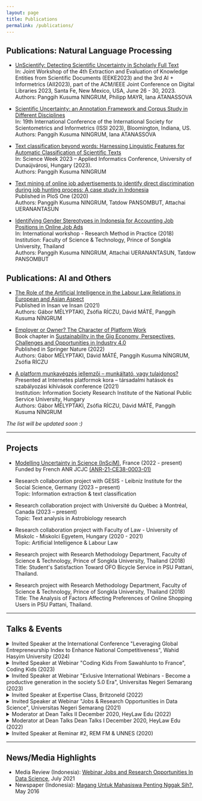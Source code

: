 ```yaml
---
layout: page
title: Publications
permalink: /publications/
---
```


## Publications: Natural Language Processing

- [UnScientify: Detecting Scientific Uncertainty in Scholarly Full Text](https://doi.org/10.48550/arXiv.2307.14236) <br>
  In: Joint Workshop of the 4th Extraction and Evaluation of Knowledge Entities from Scientific Documents (EEKE2023) and the 3rd AI + Informetrics (AII2023), part of the ACM/IEEE Joint Conference on Digital Libraries 2023, Santa Fe, New Mexico, USA, June 26 - 30, 2023. <br>
  Authors: Panggih Kusuma NINGRUM, Philipp MAYR, Iana ATANASSOVA

- [Scientific Uncertainty: an Annotation Framework and Corpus Study in Different Disciplines](https://www.conftool.pro/issi2023/index.php/Ningrum-Scientific_Uncertainty-277.docx?page=downloadPaper&filename=Ningrum-Scientific_Uncertainty-277.docx&form_id=277&form_version=final) <br>
  In: 19th International Conference of the International Society for Scientometrics and Informetrics (ISSI 2023), Bloomington, Indiana, US. <br>
  Authors: Panggih Kusuma NINGRUM, Iana ATANASSOVA
  
- [Text classification beyond words: Harnessing Linguistic Features for Automatic Classification of Scientific Texts]() <br>
  In: Science Week 2023 – Applied Informatics Conference, University of Dunaújvárosi, Hungary (2023). <br>
  Authors: Panggih Kusuma NINGRUM

- [Text mining of online job advertisements to identify direct discrimination during job hunting process: A case study in Indonesia](https://journals.plos.org/plosone/article?id=10.1371/journal.pone.0233746) <br>
  Published in PloS One (2020) <br>
  Authors: Panggih Kusuma NINGRUM, Tatdow PANSOMBUT, Attachai UERANANTASUN

- [Identifying Gender Stereotypes in Indonesia for Accounting Job Positions in Online Job Ads](http://st.sat.psu.ac.th/seminar/ResearchMethod2018/program.html) <br>
  In: International workshop - Research Method in Practice (2018) <br>
  Institution: Faculty of Science & Technology, Prince of Songkla University, Thailand <br>
  Authors: Panggih Kusuma NINGRUM, Attachai UERANANTASUN, Tatdow PANSOMBUT

## Publications: AI and Others

- [The Role of the Artificial Intelligence in the Labour Law Relations in European and Asian Aspect](https://dergipark.org.tr/en/pub/insanveinsan/issue/65253/976915) <br>
  Published in İnsan ve İnsan (2021) <br>
  Authors: Gábor MÉLYPTAKI, Zsófia RİCZU, Dávid MÁTÉ, Panggih Kusuma NİNGRUM

- [Employer or Owner? The Character of Platform Work](https://link.springer.com/chapter/10.1007/978-981-16-8406-7_16) <br>
  Book chapter in [Sustainability in the Gig Economy, Perspectives, Challenges and Opportunities in Industry 4.0](https://link.springer.com/book/10.1007/978-981-16-8406-7) <br>
  Published in Springer Nature (2022) <br>
  Authors: Gábor MÉLYPTAKI, Dávid MÁTÉ, Panggih Kusuma NİNGRUM, Zsófia RİCZU

- [A platform munkavégzés jellemzői – munkáltató, vagy tulajdonos?](https://itki.uni-nke.hu/hirek/2021/05/12/az-internetes-platformok-kora-tarsadalmi-hatasok-es-szabalyozasi-kihivasok-cimu-konferencia-programja) <br>
  Presented at Internetes platformok kora – társadalmi hatások és szabályozási kihívások conference (2021) <br>
  Institution: Information Society Research Institute of the National Public Service University, Hungary <br>
  Authors: Gábor MÉLYPTAKI, Zsófia RİCZU, Dávid MÁTÉ, Panggih Kusuma NİNGRUM 
 
 *The list will be updated soon :)*
 
***

## Projects

- [Modelling Uncertainty in Science (InSciM)](https://project-inscim.github.io/), France (2022 - present) <br>
  Funded by French ANR JCJC [(ANR-21-CE38-0003-01)](https://anr.fr/Projet-ANR-21-CE38-0003)

- Research collaboration project with GESIS - Leibniz Institute for the Social Science, Germany (2023 – present) <br>
  Topic: Information extraction & text classification

- Research collaboration project with Université du Québec à Montréal, Canada (2023 – present) <br>
  Topic: Text analysis in Astrobiology research
  
- Research collaboration project with Faculty of Law - University of Miskolc - Miskolci Egyetem, Hungary (2020 - 2021) <br>
  Topic: Artificial Intelligence & Labour Law
  
- Research project with Research Methodology Department, Faculty of Science & Technology, Prince of Songkla University, Thailand (2018) <br>
  Title: Student's Satisfaction Toward OFO Bicycle Service in PSU Pattani, Thailand.
  
- Research project with Research Methodology Department, Faculty of Science & Technology, Prince of Songkla University, Thailand (2018) <br>
  Title: The Analysis of Factors Affecting Preferences of Online Shopping Users in PSU Pattani, Thailand. 

***

## Talks & Events

<details><summary>Invited Speaker at the International Conference "Leveraging Global Entrepreneurship Index to Enhance National Competitiveness", Wahid Hasyim University (2024)</summary>
  <img src="/assets/images/unwahas2024.jpeg" name="image-name" width="350" height="350">
  </details>

<details><summary>Invited Speaker at Webinar "Coding Kids From Sawahlunto to France", Coding Kids (2023)</summary>
  <img src="/assets/images/ad2-23.jpeg" name="image-name" width="350" height="350">
  </details>

<details><summary>Invited Speaker at Webinar "Exlusive International Webinars - Become a productive generation in the society 5.0 Era", Universitas Negeri Semarang (2023)</summary>
  <img src="assets/images/unnes2023.jpeg" name="image-name" width="300" height="300">
  </details>

<details><summary>Invited Speaker at Expertise Class, BritzoneId (2022)</summary>
  <img src="/assets/images/ad.png" name="image-name" width="350" height="350">
  </details>
  
<details><summary>Invited Speaker at Webinar "Jobs & Research Opportunities in Data Science", Universitas Negeri Semarang (2021)</summary>
  <img src="/assets/images/ad2.png" name="image-name" width="350" height="350">
  </details>
 
<details><summary>Moderator at Dean Talks II December 2020, HeyLaw Edu (2022)</summary> <img src="/assets/images/ad3.jpeg" name="image-name" width="350" height="350"></details>
  
<details><summary>Moderator at Dean Talks Dean Talks I December 2020, HeyLaw Edu (2022)</summary>
  <img src="/assets/images/ad4.jpeg" name="image-name" width="350" height="350">
  </details>

<details><summary>Invited Speaker at Reminar #2, REM FM & UNNES (2020)</summary>
  <img src="/assets/images/ad5.jpeg" name="image-name" width="350" height="350">
  </details>
  

***

## News/Media Highlights

- Media Review (Indonesia): [Webinar Jobs and Research Opportunities In Data Science](http://sekitarunnes.blogspot.com/2021/07/pentingnya-data-scientist-di-era.html), July 2021
- Newspaper (Indonesia): [Magang Untuk Mahasiswa Penting Nggak Sih?](https://issuu.com/joglosemar/docs/e-paper_13_mei_2016/10), May 2016

